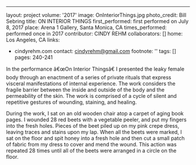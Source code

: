 ---
layout: project
volume: '2017'
image: OnInteriorThings.jpg
photo_credit: Bill Sebring
title: ON INTERIOR THINGS
first_performed: first performed on July 8, 2017
place: Arena 1 Gallery, Santa Monica, CA
times_performed: performed once in 2017
contributor: CINDY REHM
collaborators: []
home: Los Angeles, CA
links:
- cindyrehm.com
contact: cindyrehm@gmail.com
footnote: ''
tags: []
pages: 240-241



In the performance â€œOn Interior Thingsâ€ I presented the leaky female body through an enactment of a series of private rituals that express visceral manifestations of internal experience. The work considers the fragile barrier between the inside and outside of the body and the permeability of the skin. The work is comprised of a cycle of silent and repetitive gestures of wounding, staining, and healing.

During the work, I sat on an old wooden chair atop a carpet of aging book pages. I wounded 28 red beets with a vegetable peeler, and put my fingers into the fresh holes. Pieces of the beet piled up on my pink crepe dress, leaving traces and stains upon my lap. When all the beets were marked, I sat on the floor and spit honey into a fresh hole and then cut a small patch of fabric from my dress to cover and mend the wound. This action was repeated 28 times until all of the beets were arranged in a circle on the floor.
